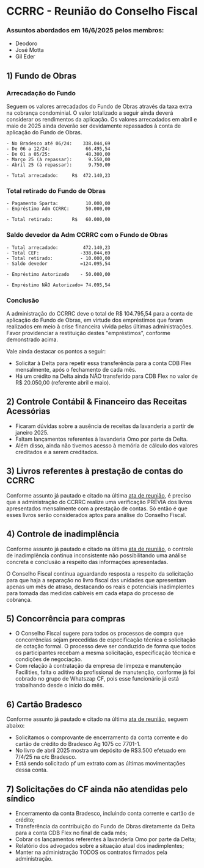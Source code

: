 # CCRRC - Reunião do Conselho Fiscal

### Assuntos abordados em 16/6/2025 pelos membros:

- Deodoro
- José Motta
- Gil Eder

 ## 1) Fundo de Obras

### Arrecadação do Fundo

Seguem os valores arrecadados do Fundo de Obras através da taxa extra na cobrança condominial. O valor totalizado a seguir ainda deverá considerar os rendimentos da aplicação. Os valores arrecadados em abril e maio de 2025  ainda deverão ser devidamente repassados à conta de aplicação do Fundo de Obras.

```
- No Bradesco até 06/24:    338.044,69
- De 06 a 12/24:             66.495,54
- De 01 a 05/25:             48.300,00
- Março 25 (à repassar):      9.550,00
- Abril 25 (à repassar):      9.750,00

- Total arrecadado:     R$  472.140,23
```

### Total retirado do Fundo de Obras
```
- Pagamento Sparta:          10.000,00
- Empréstimo Adm CCRRC:      50.000,00

- Total retirado:       R$   60.000,00
```

### Saldo devedor da Adm CCRRC com o Fundo de Obras
```
- Total arrecadado:         472.140,23
- Total CEF:               -338.044,69
- Total retirado:          - 10.000,00
- Saldo devedor            =124.095,54

- Empréstimo Autorizado    - 50.000,00

- Empréstimo NÃO Autorizado= 74.095,54
```

### Conclusão

A administração do CCRRC deve o total de R$ 104.795,54 para a conta de aplicação do Fundo de Obras, em virtude dos empréstimos que foram realizados em meio à crise financeira vivida pelas últimas administrações. Favor providenciar a restituição destes  "empréstimos", conforme demonstrado acima.

Vale ainda destacar os pontos a seguir:

 - Solicitar à Delta para repetir essa transferência para a conta CDB Flex mensalmente, após o fechamento de cada mês.
 - Há um crédito na Delta ainda NÃO transferido para CDB Flex no valor de R$ 20.050,00 (referente abril e maio).
 
## 2) Controle Contábil & Financeiro das Receitas Acessórias

 - Ficaram dúvidas sobre a ausência de receitas da lavanderia a partir de janeiro 2025.
 - Faltam lançamentos referentes à lavanderia Omo por parte da Delta.
 - Além disso, ainda não tivemos acesso à memória de cálculo dos valores creditados e a serem creditados.

## 3) Livros referentes à prestação de contas do CCRRC

 Conforme assunto já pautado e citado na última [ata de reunião](https://github.com/recreiocanoas/cf/blob/main/2025.05.17.cf.reuniao.md), é preciso que a administração do CCRRC realize uma verificação PRÉVIA dos livros apresentados mensalmente com a prestação de contas. Só então é que esses livros serão considerados aptos para análise do Conselho Fiscal.

## 4) Controle de inadimplência

Conforme assunto já pautado e citado na última [ata de reunião](https://github.com/recreiocanoas/cf/blob/main/2025.05.17.cf.reuniao.md), o controle de inadimplência continua inconsistente não possibilitando uma análise concreta e conclusão a respeito das informações apresentadas.

O Conselho Fiscal continua aguardando resposta a respeito da solicitação para que haja a separação no livro fiscal das unidades que apresentam apenas um mês de atraso, destacando os reais e potenciais inadimplentes para tomada das medidas cabíveis em cada etapa do processo de cobrança.

## 5) Concorrência para compras

- O Conselho Fiscal sugere para todos os processos de compra que concorrências sejam precedidas de especificação técnica e solicitação de cotação formal. O processo deve ser conduzido de forma que todos os participantes recebam a mesma solicitação, especificação técnica e condições de negociação.
- Com relação à contratação da empresa de limpeza e manutenção Facilities, falta o aditivo do profissional de manutenção, conforme já foi cobrado no grupo de Whatszap CF, pois esse funcionário já está trabalhando desde o início do mês.

## 6) Cartão Bradesco

Conforme assunto já pautado e citado na última [ata de reunião](https://github.com/recreiocanoas/cf/blob/main/2025.05.17.cf.reuniao.md), seguem abaixo:

- Solicitamos o comprovante de encerramento da conta corrente e do cartão de crédito do Bradesco Ag 1075 cc 7701-1.
- No livro de abril 2025 mostra um depósito de R$3.500 efetuado em 7/4/25 na c/c Bradesco.
- Está sendo solicitado pf um extrato com as últimas movimentações dessa conta.

## 7) Solicitações do CF ainda não atendidas pelo síndico

- Encerramento da conta Bradesco, incluindo conta corrente e cartão de crédito;
- Transferência da contribuição do Fundo de Obras diretamente da Delta para a conta CDB Flex no final de cada mês;
- Cobrar os lançamentos referentes à lavanderia Omo por parte da Delta;
- Relatório dos advogados sobre a situação atual dos inadimplentes;
- Manter na administração TODOS os contratos firmados pela administração.
